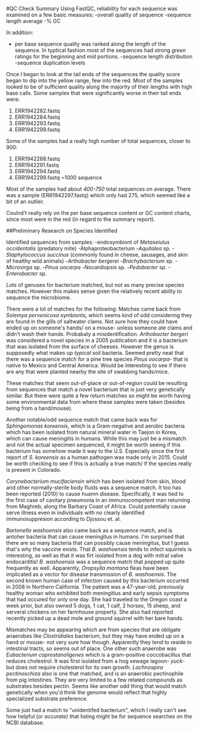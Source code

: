 #QC Check Summary
Using FastQC, reliability for each sequence was examined on a few basic measures:
-overall quality of sequence
-sequence length average
-% GC

In addition:
- per base sequence quality was ranked along the length of the sequence. In typtical fashion most of the sequences had strong *green* ratings for the beginning and mid portions.
-sequence length distribution
-sequence duplication levels

Once I began to look at the tail ends of the sequences the quality score began to dip into the yellow range, few into the red.
Most of the samples looked to be of sufficient quality along the majority of their lengths with high base calls.
Some samples that were significantly worse in their tail ends were:
1. ERR1942282.fastq
2. ERR1942284.fastq
3. ERR1942293.fastq
4. ERR1942299.fastq

Some of the samples had a really high number of total sequences, closer to 900:
1. ERR1942288.fastq
2. ERR1942291.fastq
3. ERR1942294.fastq
4. ERR1942299.fastq ~1000 sequence

Most of the samples had about *400-750* total sequences on average. There was a sample (ERR1942297.fastq) which only had 275, which seemed like a bit of an outlier.

Coulnd't really rely on the per base sequence content or GC content charts, since most were in the red (in regard to the summary report).


##Preliminary Research on Species Identified

Identified sequences from samples:
-endosymbiont of *Metaseiulus occidentalis* (predatory mite)
-Alphaproteobacterium
-*Aquitalea* sp.
-*Staphylococcus succinus* (commonly found in cheese, sausages, and skin of healthy wild animals)
-*Arthobacter bergerei*
-*Brachybacterium* sp.
-*Microvirga* sp.
-*Pinus oocarpa*
-*Nocardiopsis* sp.
-*Pedobacter* sp.
-*Enterobacter* sp.

*_Lots_* of genuses for bacterium matched, but not as many precise species matches. However this makes sense given the relatively recent ability to sequence the microbiome.

There were a lot of matches for the following:
Matches came back from *Solemya pervenicosa* symbionts, which seems kind of odd considering they are found in the gills of saltwater clams. Not sure how they could have ended up on someone's hands/ on a mouse- unless someone ate clams and didn't wash their hands. Probabaly a misidentification.
*Arthobacter bergeri* was considered a novel species in a 2005 publication and it is a bacterium that was isolated from the surface of cheeses. However the genus is supposedly what makes up *typical* soil bacteria.
Seemed pretty neat that there was a sequence match for a pine tree species *Pinus oocarpa*- that is native to Mexico and Central America. Would be interesting to see if there are any that were planted nearby the site of swabbing hands/mice.

These matches that seem out-of-place or out-of-region could be resulting from sequences that match a novel bacterium that is just very genetically similar. But there were quite a few return matches so might be worth having some environmental data from where these samples were taken (besides being from a hand/mouse).


Another notable/odd sequence match that came back was for *Sphingomonas koreensis*, which is a Gram-negative and aerobic bacteria which has been isolated from natural mineral water in Taejon in Korea, which can cause meningitis in humans. While this may just be a mismatch and not the actual specimen sequenced, it might be worth seeing if this bacterium has somehow made it way to the U.S. 
Especially since the first report of *S. koreensis* as a human pathogen was made only in 2015.
Could be worth checking to see if this is actually a true match/ if the species really is present in Colorado.

*Corynebacterium mucifaciensin* which has been isolated from skin, blood and other normally-sterile body fluids was a sequence match. It too has been reported (2010) to cause huamn disease. Specifically, it was tied to the first case of cavitary pneumonia in an immunocompetent man returning from Maghreb, along the Barbary Coast of Africa. Could potentially cause serve illness even in individuals with no clearly identified immunosuppresion according to Djossou et. al.


*Bartonella washoensis* also came back as a sequence match, and is antoher bacteria that can cause meningitus in humans. I'm surprised that there are so many bacteria that can possibly cause meningitus, but I guess that's why the vaccine exists.
That *B. washoensis* tends to infect squirrels is interesting, as well as that it was firt isolated from a dog with mitral valve endocarditis!
*B. washoensis* was a sequence match that popped up quite frequently as well.
Apparently, *Oropsylla montana* fleas have been implicated as a vector for disease transmission of *B. washoensis*. The second known human case of infection caused by this bacterium occurred in 2008 in Northern California. The patient was a 47-year-old, previously healthy woman who exhibited both meningitius and early sepsis symptoms that had occured for only one day. She had traveled to the Oregon coast a week prior, but also owned 5 dogs, 1 cat, 1 calf, 2 horses, 15 sheep, and serveral chickens on her farmhouse property. She also had reported recently picked up a dead mole and ground squirrel with her bare hands.  

Mismatches may be appearing which are from species that are obligate anaerobes like *Clostridiales* bacterium, but they may have ended up on a hand or mouse- not very sure how though. Apparently they tend to reside in intestinal tracts, so seems out of place.
One other such anaerobe was *Eubacterium coprostanoligenes* which is a gram-positive coccobacillus that reduces cholestrol. It was first isolated from a hog sewage lagoon- *yuck*- but does not require cholesterol for its own growth.
*Lachnospira pectinoschiza* also is one that matched, and is an anaerobic pectinophile from pig intestines. They are very limited to a few related compounds as substrates besides pectin. Seems like another odd thing that would match genetically when you'd think the genome would reflect that highly specialized substrate preference.

Some just had a match to "unidentifed bacterium", which I really can't see how helpful (or *accurate*) that listing might be for sequence searches on the NCBI database.


